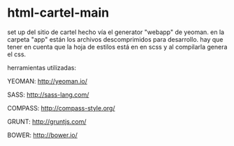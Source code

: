 html-cartel-main
================

set up del sitio de cartel hecho vía el generator "webapp" de yeoman.
en la carpeta "app" están los archivos descomprimidos para desarrollo. 
hay que tener en cuenta que la hoja de estilos está en en scss y al compilarla genera el css.

herramientas utilizadas:

YEOMAN: http://yeoman.io/

SASS: http://sass-lang.com/

COMPASS: http://compass-style.org/

GRUNT: http://gruntjs.com/

BOWER: http://bower.io/
